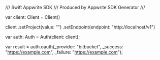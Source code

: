 /// Swift Appwrite SDK
/// Produced by Appwrite SDK Generator
///


var client: Client = Client()

client
    .setProject(value: "")
    .setEndpoint(endpoint: "http://localhost/v1")

var auth: Auth =  Auth(client: client);

var result = auth.oauth(_provider: "bitbucket", _success: "https://example.com", _failure: "https://example.com");
